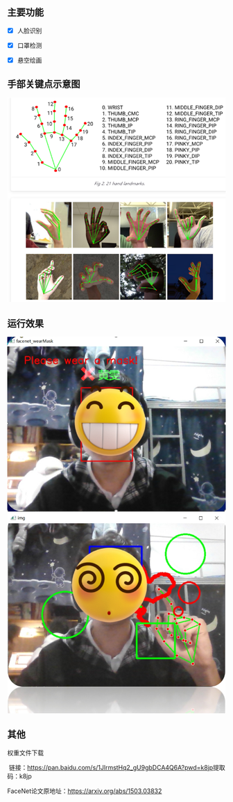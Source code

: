 ## 主要功能

- [x] 人脸识别

- [x] 口罩检测

- [x] 悬空绘画

## 手部关键点示意图

![手掌关键点参考](./source/手掌关键点参考.png)

## 运行效果

![mask](./source/mask.png)![image](./source/image.png)

## 其他

权重文件下载

​	链接：https://pan.baidu.com/s/1JlrmstHq2_gU9gbDCA4Q6A?pwd=k8jp 
​	提取码：k8jp

FaceNet论文原地址：https://arxiv.org/abs/1503.03832